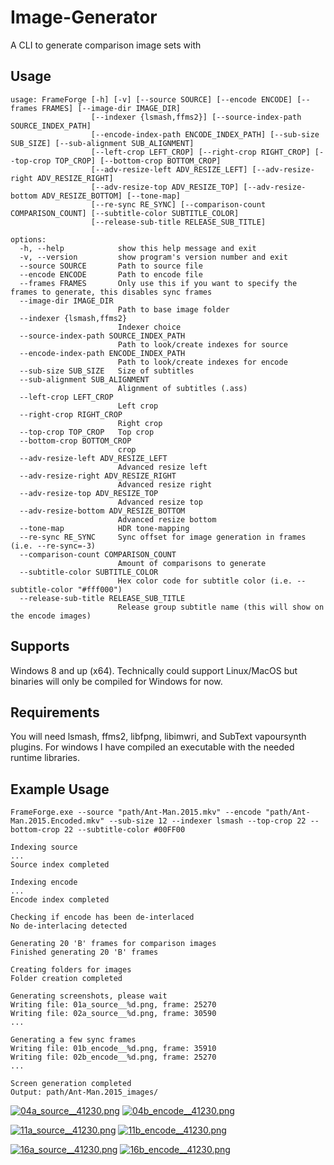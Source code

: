 # Image-Generator

A CLI to generate comparison image sets with

## Usage

```
usage: FrameForge [-h] [-v] [--source SOURCE] [--encode ENCODE] [--frames FRAMES] [--image-dir IMAGE_DIR]
                  [--indexer {lsmash,ffms2}] [--source-index-path SOURCE_INDEX_PATH]
                  [--encode-index-path ENCODE_INDEX_PATH] [--sub-size SUB_SIZE] [--sub-alignment SUB_ALIGNMENT]
                  [--left-crop LEFT_CROP] [--right-crop RIGHT_CROP] [--top-crop TOP_CROP] [--bottom-crop BOTTOM_CROP]
                  [--adv-resize-left ADV_RESIZE_LEFT] [--adv-resize-right ADV_RESIZE_RIGHT]
                  [--adv-resize-top ADV_RESIZE_TOP] [--adv-resize-bottom ADV_RESIZE_BOTTOM] [--tone-map]
                  [--re-sync RE_SYNC] [--comparison-count COMPARISON_COUNT] [--subtitle-color SUBTITLE_COLOR]
                  [--release-sub-title RELEASE_SUB_TITLE]

options:
  -h, --help            show this help message and exit
  -v, --version         show program's version number and exit
  --source SOURCE       Path to source file
  --encode ENCODE       Path to encode file
  --frames FRAMES       Only use this if you want to specify the frames to generate, this disables sync frames
  --image-dir IMAGE_DIR
                        Path to base image folder
  --indexer {lsmash,ffms2}
                        Indexer choice
  --source-index-path SOURCE_INDEX_PATH
                        Path to look/create indexes for source
  --encode-index-path ENCODE_INDEX_PATH
                        Path to look/create indexes for encode
  --sub-size SUB_SIZE   Size of subtitles
  --sub-alignment SUB_ALIGNMENT
                        Alignment of subtitles (.ass)
  --left-crop LEFT_CROP
                        Left crop
  --right-crop RIGHT_CROP
                        Right crop
  --top-crop TOP_CROP   Top crop
  --bottom-crop BOTTOM_CROP
                        crop
  --adv-resize-left ADV_RESIZE_LEFT
                        Advanced resize left
  --adv-resize-right ADV_RESIZE_RIGHT
                        Advanced resize right
  --adv-resize-top ADV_RESIZE_TOP
                        Advanced resize top
  --adv-resize-bottom ADV_RESIZE_BOTTOM
                        Advanced resize bottom
  --tone-map            HDR tone-mapping
  --re-sync RE_SYNC     Sync offset for image generation in frames (i.e. --re-sync=-3)
  --comparison-count COMPARISON_COUNT
                        Amount of comparisons to generate
  --subtitle-color SUBTITLE_COLOR
                        Hex color code for subtitle color (i.e. --subtitle-color "#fff000")
  --release-sub-title RELEASE_SUB_TITLE
                        Release group subtitle name (this will show on the encode images)
```

## Supports

Windows 8 and up (x64).
Technically could support Linux/MacOS but binaries will only be compiled for Windows for now.

## Requirements

You will need lsmash, ffms2, libfpng, libimwri, and SubText vapoursynth plugins. For windows
I have compiled an executable with the needed runtime libraries.

## Example Usage

```
FrameForge.exe --source "path/Ant-Man.2015.mkv" --encode "path/Ant-Man.2015.Encoded.mkv" --sub-size 12 --indexer lsmash --top-crop 22 --bottom-crop 22 --subtitle-color #00FF00

Indexing source
...
Source index completed

Indexing encode
...
Encode index completed

Checking if encode has been de-interlaced
No de-interlacing detected

Generating 20 'B' frames for comparison images
Finished generating 20 'B' frames

Creating folders for images
Folder creation completed

Generating screenshots, please wait
Writing file: 01a_source__%d.png, frame: 25270
Writing file: 02a_source__%d.png, frame: 30590
...

Generating a few sync frames
Writing file: 01b_encode__%d.png, frame: 35910
Writing file: 02b_encode__%d.png, frame: 25270
...

Screen generation completed
Output: path/Ant-Man.2015_images/
```

[![04a_source__41230.png](https://thumbs2.imgbox.com/8d/47/X3l54wjy_t.png)](https://imgbox.com/X3l54wjy)
[![04b_encode__41230.png](https://thumbs2.imgbox.com/07/65/WvJ55AZp_t.png)](https://imgbox.com/WvJ55AZp)

[![11a_source__41230.png](https://thumbs2.imgbox.com/59/bd/woQpbay2_t.png)](https://imgbox.com/woQpbay2)
[![11b_encode__41230.png](https://thumbs2.imgbox.com/96/24/WzCtO3dY_t.png)](https://imgbox.com/WzCtO3dY)

[![16a_source__41230.png](https://thumbs2.imgbox.com/a8/5b/GftN1tCw_t.png)](https://imgbox.com/GftN1tCw)
[![16b_encode__41230.png](https://thumbs2.imgbox.com/c2/94/tFhRztHT_t.png)](https://imgbox.com/tFhRztHT)
